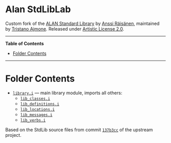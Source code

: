 # Alan StdLibLab

Custom fork of the [ALAN Standard Library] by [Anssi Räisänen], maintained by [Tristano Ajmone]. Released under [Artistic License 2.0].


-----

**Table of Contents**

<!-- MarkdownTOC autolink="true" bracket="round" autoanchor="false" lowercase="only_ascii" uri_encoding="true" levels="1,2,3" -->

- [Folder Contents](#folder-contents)

<!-- /MarkdownTOC -->

-----

# Folder Contents

- [`library.i`](./library.i) — main library module, imports all others:
    + [`lib_classes.i`](./lib_classes.i)
    + [`lib_definitions.i`](./lib_definitions.i)
    + [`lib_locations.i`](./lib_locations.i)
    + [`lib_messages.i`](./lib_messages.i)
    + [`lib_verbs.i`](./lib_verbs.i)

Based on the StdLib source files from commit [`137b3cc`][137b3cc] of the upstream project.



<!-----------------------------------------------------------------------------
                               REFERENCE LINKS
------------------------------------------------------------------------------>

[ALAN Standard Library]: https://github.com/AnssiR66/AlanStdLib/ "Visit the official repository of the ALAN Standard Library on GitHub"
[Artistic License 2.0]: https://opensource.org/licenses/Artistic-2.0

<!-- StdLib Commits & Issues -->

[137b3cc]: https://github.com/AnssiR66/AlanStdLib/commit/137b3ccdee33888e8879576d8e6c9dab31af37fe

<!-- people -->

[Anssi Räisänen]: https://github.com/AnssiR66 "View Anssi Räisänen's GitHub profile"
[Tristano Ajmone]: https://github.com/tajmone "View Tristano Ajmone's GitHub profile"


<!-- EOF -->